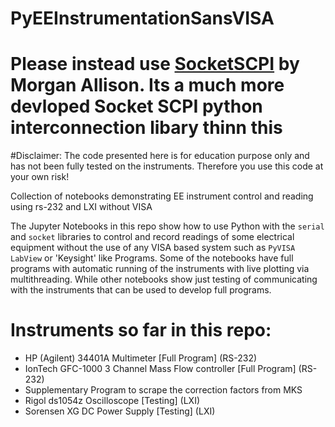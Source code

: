 # PyEEInstrumentationSansVISA

# Please instead use [SocketSCPI](https://socketscpi.readthedocs.io/en/latest/) by Morgan Allison. Its a much more devloped Socket SCPI python interconnection libary thinn this 


#Disclaimer: The code presented here is for education purpose only and has not been fully tested on the instruments. Therefore you use this code at your own risk!

Collection of notebooks demonstrating EE instrument control and reading using rs-232 and LXI without VISA

The Jupyter Notebooks in this repo show how to use Python with the `serial` and `socket` libraries to control and record readings of some electrical equipment without the use of any VISA based system such as `PyVISA` `LabView` or 'Keysight' like Programs.
Some of the notebooks have full programs with automatic running of the instruments with live plotting via multithreading. While other notebooks show just testing of communicating with the instruments that can be used to develop full programs.

# Instruments so far in this repo:
+ HP (Agilent) 34401A Multimeter [Full Program] (RS-232)
+ IonTech GFC-1000 3 Channel Mass Flow controller [Full Program] (RS-232)
+ Supplementary Program to scrape the correction factors from MKS 
+ Rigol ds1054z Oscilloscope [Testing] (LXI)
+ Sorensen XG DC Power Supply [Testing] (LXI)


